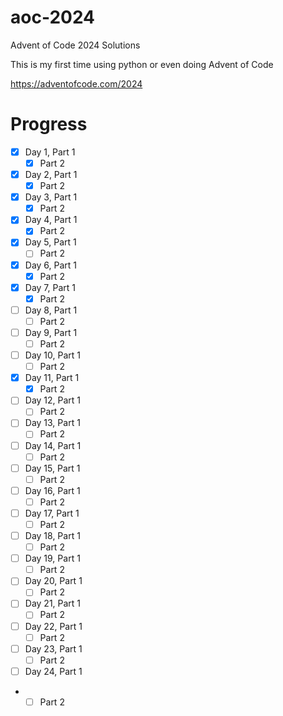 # aoc-2024

Advent of Code 2024 Solutions

This is my first time using python or even doing Advent of Code

https://adventofcode.com/2024

# Progress

- [X] Day 1, Part 1
    - [X] Part 2
- [X] Day 2, Part 1
    - [X] Part 2
- [X] Day 3, Part 1
    - [X] Part 2
- [X] Day 4, Part 1
    - [X] Part 2
- [X] Day 5, Part 1
    - [ ] Part 2
- [X] Day 6, Part 1
    - [X] Part 2
- [X] Day 7, Part 1
    - [X] Part 2
- [ ] Day 8, Part 1
    - [ ] Part 2
- [ ] Day 9, Part 1
    - [ ] Part 2
- [ ] Day 10, Part 1
    - [ ] Part 2
- [X] Day 11, Part 1
    - [X] Part 2
- [ ] Day 12, Part 1
    - [ ] Part 2
- [ ] Day 13, Part 1
    - [ ] Part 2
- [ ] Day 14, Part 1
    - [ ] Part 2
- [ ] Day 15, Part 1
    - [ ] Part 2
- [ ] Day 16, Part 1
    - [ ] Part 2
- [ ] Day 17, Part 1
    - [ ] Part 2
- [ ] Day 18, Part 1
    - [ ] Part 2
- [ ] Day 19, Part 1
    - [ ] Part 2
- [ ] Day 20, Part 1
    - [ ] Part 2
- [ ] Day 21, Part 1
    - [ ] Part 2
- [ ] Day 22, Part 1
    - [ ] Part 2
- [ ] Day 23, Part 1
    - [ ] Part 2
- [ ] Day 24, Part 1
-
    - [ ] Part 2
